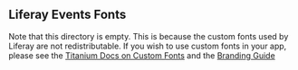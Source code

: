 ## Liferay Events Fonts

Note that this directory is empty. This is because the custom fonts used by Liferay are not redistributable.
If you wish to use custom fonts in your app, please see the [Titanium Docs on Custom Fonts](http://docs.appcelerator.com/titanium/3.0/#!/guide/Custom_Fonts) and the [Branding Guide](../../../docs/BRANDING.md)